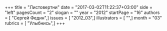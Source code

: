 +++
title = "Листовертни"
date = "2017-03-02T11:22:37+03:00"
side = "left"
pagesCount = "2"
slogan = ""
year = "2012"
startPage = "16"
authors = [ "Сергей Федин",]
issues = [ "2012_03",]
illustrators = [ "",]
month = "03"
rubrics = [ "Улыбнись",]
+++
